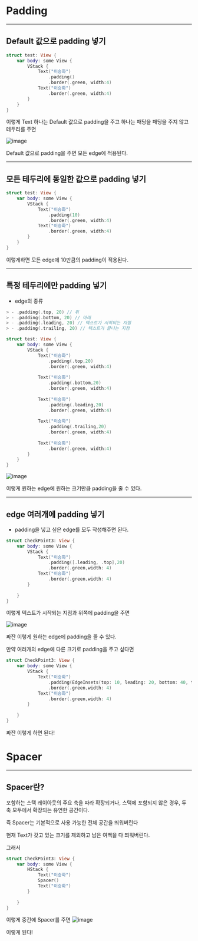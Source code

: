 # Padding
---

## Default 값으로 padding 넣기

```swift
struct test: View {
    var body: some View {
        VStack {
            Text("이승화")
                .padding()
                .border(.green, width:4)
            Text("이승화")
                .border(.green, width:4)
        }
    }
}
```
이렇게 Text 하나는 Default 값으로 padding을 주고 하나는 패딩을 패딩을 주지 않고 테두리를 주면

![image](https://cdn.discordapp.com/attachments/1098858102582956064/1137997107194777640/2023-08-07_3.34.08.png)

Default 값으로 padding을 주면 모든 edge에 적용된다.

***

## 모든 테두리에 동일한 값으로 padding 넣기
```swift
struct test: View {
    var body: some View {
        VStack {
            Text("이승화")
                .padding(10)
                .border(.green, width:4)
            Text("이승화")
                .border(.green, width:4)
        }
    }
}
```

이렇게하면 모든 edge에 10만큼의 padding이 적용된다.

***

## 특정 테두리에만 padding 넣기

- edge의 종류

```swift
> - .padding(.top, 20) // 위
> - .padding(.bottom, 20) // 아래
> - .padding(.leading, 20) // 텍스트가 시작되는 지점
> - .padding(.trailing, 20) // 텍스트가 끝나는 지점
```

```swift
struct test: View {
    var body: some View {
        VStack {
            Text("이승화")
                .padding(.top,20)
                .border(.green, width:4)
            
            Text("이승화")
                .padding(.bottom,20)
                .border(.green, width:4)
            
            Text("이승화")
                .padding(.leading,20)
                .border(.green, width:4)
            
            Text("이승화")
                .padding(.trailing,20)
                .border(.green, width:4)
            
            Text("이승화")
                .border(.green, width:4)
        }
    }
}
```

![image](https://cdn.discordapp.com/attachments/1085531422468603975/1138002996857417758/2023-08-07_3.57.21.png)

이렇게 원하는 edge에 원하는 크기만큼 padding을 줄 수 있다.

***

## edge 여러개에 padding 넣기

- padding을 넣고 싶은 edge를 모두 작성해주면 된다.

```swift
struct CheckPoint3: View {
    var body: some View {
        VStack {
            Text("이승화")
                .padding([.leading, .top],20)
                .border(.green,width: 4)
            Text("이승화")
                .border(.green,width: 4)
        }
        
    }
}
```
이렇게 텍스트가 시작되는 지점과 위쪽에 padding을 주면 

![image](https://cdn.discordapp.com/attachments/1098858102582956064/1138007029114486824/2023-08-07_4.13.34.png)

짜잔 이렇게 원하는 edge에 padding을 줄 수 있다.

만약 여러개의 edge에 다른 크기로 padding을 주고 싶다면 

```swift
struct CheckPoint3: View {
    var body: some View {
        VStack {
            Text("이승화")
                .padding(EdgeInsets(top: 10, leading: 20, bottom: 40, trailing: 0))
                .border(.green,width: 4)
            Text("이승화")
                .border(.green,width: 4)
        }
        
    }
}
```
짜잔 이렇게 하면 된다!

# Spacer
---

## Spacer란?
포함하는 스택 레이아웃의 주요 축을 따라 확장되거나, 스택에 포함되지 않은 경우, 두 축 모두에서 확장되는 유연한 공간이다.

즉 Spacer는 기본적으로 사용 가능한 전체 공간을 띄워버린다

현재 Text가 갖고 있는 크기를 제외하고 남은 여백을 다 띄워버린다.

그래서 

```swift
struct CheckPoint3: View {
    var body: some View {
        HStack {
            Text("이승화")
            Spacer()
            Text("이승화")
        }
        
    }
}
```
이렇게 중간에 Spacer를 주면
![image](https://cdn.discordapp.com/attachments/1108767348208447618/1138013166371082331/2023-08-07_4.37.55.png)

이렇게 된다!
